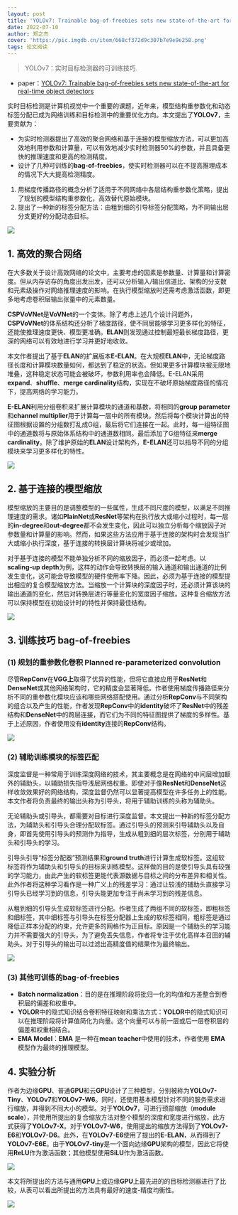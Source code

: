 ```yaml
---
layout: post
title: 'YOLOv7: Trainable bag-of-freebies sets new state-of-the-art for real-time object detectors'
date: 2022-07-10
author: 郑之杰
cover: 'https://pic.imgdb.cn/item/668cf372d9c307b7e9e9e258.png'
tags: 论文阅读
---
```


> YOLOv7：实时目标检测器的可训练技巧.

- paper：[YOLOv7: Trainable bag-of-freebies sets new state-of-the-art for real-time object detectors](https://arxiv.org/abs/2207.02696)

实时目标检测是计算机视觉中一个重要的课题，近年来，模型结构重参数化和动态标签分配已成为网络训练和目标检测中的重要优化方向。本文提出了**YOLOv7**，主要贡献为：
- 为实时检测器提出了高效的聚合网络和基于连接的模型缩放方法，可以更加高效地利用参数和计算量，可以有效地减少实时检测器50\%的参数，并且具备更快的推理速度和更高的检测精度。
- 设计了几种可训练的**bag-of-freebies**，使实时检测器可以在不提高推理成本的情况下大大提高检测精度。
1. 用梯度传播路径的概念分析了适用于不同网络中各层结构重参数化策略，提出了规划的模型结构重参数化，高效替代原始模块。
2. 提出了一种新的标签分配方法：由粗到细的引导标签分配策略，为不同输出层分支更好的分配动态目标。


![](https://pic.imgdb.cn/item/668cf539d9c307b7e9ef0fd0.png)

## 1. 高效的聚合网络

在大多数关于设计高效网络的论文中，主要考虑的因素是参数量、计算量和计算密度。但从内存访存的角度出发出发，还可以分析输入/输出信道比、架构的分支数和元素级操作对网络推理速度的影响。在执行模型缩放时还需考虑激活函数，即更多地考虑卷积层输出张量中的元素数量。

**CSPVoVNet**是**VoVNet**的一个变体。除了考虑上述几个设计问题外，**CSPVoVNet**的体系结构还分析了梯度路径，使不同层能够学习更多样化的特征，还能使推理速度更快、模型更准确。**ELAN**则发现通过控制最短最长梯度路径，更深的网络可以有效地进行学习并更好地收敛。

本文作者提出了基于**ELAN**的扩展版本**E-ELAN**。在大规模**ELAN**中，无论梯度路径长度和计算模块数量如何，都达到了稳定的状态。但如果更多计算模块被无限地堆叠，这种稳定状态可能会被破坏，参数利用率也会降低。E-ELAN采用**expand**、**shuffle**、**merge cardinality**结构，实现在不破坏原始梯度路径的情况下，提高网络的学习能力。

**E-ELAN**利用分组卷积来扩展计算模块的通道和基数，将相同的**group parameter**和**channel multiplier**用于计算每一层中的所有模块。然后将每个模块计算出的特征图根据设置的分组数打乱成G组，最后将它们连接在一起。此时，每一组特征图中的通道数将与原始体系结构中的通道数相同。最后添加了G组特征来**merge cardinality**。除了维护原始的**ELAN**设计架构外，**E-ELAN**还可以指导不同的分组模块来学习更多样化的特性。

![](https://pic.imgdb.cn/item/668cf81dd9c307b7e9f76235.png)

## 2. 基于连接的模型缩放

模型缩放的主要目的是调整模型的一些属性，生成不同尺度的模型，以满足不同推理速度的需求。诸如**PlainNet**或**ResNet**等架构在执行放大或缩小过程时，每一层的**in-degree**和**out-degree**都不会发生变化，因此可以独立分析每个缩放因子对参数量和计算量的影响。然而，如果这些方法应用于基于连接的架构时会发现当扩大或缩小执行深度，基于连接的转换层计算块将减少或增加。

对于基于连接的模型不能单独分析不同的缩放因子，而必须一起考虑。以**scaling-up depth**为例，这样的动作会导致转换层的输入通道和输出通道的比例发生变化，这可能会导致模型的硬件使用率下降。因此，必须为基于连接的模型提出相应的复合模型缩放方法。当缩放一个计算块的深度因子时，还必须计算该块的输出通道的变化，然后对转换层进行等量变化的宽度因子缩放。这种复合缩放方法可以保持模型在初始设计时的特性并保持最佳结构。

![](https://pic.imgdb.cn/item/668cf957d9c307b7e9faee0e.png)

## 3. 训练技巧 bag-of-freebies

### (1) 规划的重参数化卷积 Planned re-parameterized convolution

尽管**RepConv**在**VGG上**取得了优异的性能，但将它直接应用于**ResNet**和**DenseNet**或其他网络架构时，它的精度会显著降低。作者使用梯度传播路径来分析不同的重参数化模块应该和哪些网络搭配使用。通过分析**RepConv**与不同架构的组合以及产生的性能，作者发现**RepConv**中的**identity**破坏了**ResNet**中的残差结构和**DenseNet**中的跨层连接，而它们为不同的特征图提供了梯度的多样性。基于上述原因，作者使用没有**identity**连接的**RepConv**结构。

![](https://pic.imgdb.cn/item/668cfbb5d9c307b7e901acb1.png)

### (2) 辅助训练模块的标签匹配

深度监督是一种常用于训练深度网络的技术，其主要概念是在网络的中间层增加额外的辅助头，以辅助损失指导浅层网络权重。即使对于像**ResNet**和**DenseNet**这样收敛效果好的网络结构，深度监督仍然可以显著提高模型在许多任务上的性能。本文作者将负责最终的输出头称为引导头，将用于辅助训练的头称为辅助头。

无论辅助头或引导头，都需要对目标进行深度监督。本文提出一种新的标签分配方法，为辅助头和引导头合理分配软标签。通过引导头的预测来引导辅助头以及自身，即首先使用引导头的预测作为指导，生成从粗到细的层次标签，分别用于辅助头和引导头的学习。

引导头引导“标签分配器”预测结果和**ground truth**进行计算生成软标签。这组软标签将作为辅助头和引导头的目标来训练模型。这样做的目的是使引导头具有较强的学习能力，由此产生的软标签更能代表源数据与目标之间的分布差异和相关性。此外作者将这种学习看作是一种广义上的残差学习：通过让较浅的辅助头直接学习引导头已经学习到的信息，引导头能更加专注于尚未学习到的残差信息。

从粗到细的引导头生成软标签进行分配。作者生成了两组不同的软标签，即粗标签和细标签，其中细标签与引导头在标签分配器上生成的软标签相同，粗标签是通过降低正样本分配的约束，允许更多的网格作为正目标。原因是一个辅助头的学习能力并不需要强大的引导头，为了避免丢失信息，作者将专注于优化高样本召回的辅助头。对于引导头的输出可以过滤出高精度值的结果作为最终输出。

![](https://pic.imgdb.cn/item/668cfdc1d9c307b7e9072907.png)

### (3) 其他可训练的bag-of-freebies
- **Batch normalization**：目的是在推理阶段将批归一化的均值和方差整合到卷积层的偏差和权重中。
- **YOLOR**中的隐式知识结合卷积特征映射和乘法方式：**YOLOR**中的隐式知识可以在推理阶段将计算值简化为向量。这个向量可以与前一层或后一层卷积层的偏差和权重相结合。
- **EMA Model**：**EMA** 是一种在**mean teacher**中使用的技术，作者使用 **EMA** 模型作为最终的推理模型。

## 4. 实验分析

作者为边缘**GPU**、普通**GPU**和云**GPU**设计了三种模型，分别被称为**YOLOv7-Tiny**、**YOLOv7**和**YOLOv7-W6**。同时，还使用基本模型针对不同的服务需求进行缩放，并得到不同大小的模型。对于**YOLOv7**，可进行颈部缩放（**module scale**），并使用所提出的复合缩放方法对整个模型的深度和宽度进行缩放，此方式获得了**YOLOv7-X**。对于**YOLOv7-W6**，使用提出的缩放方法得到了**YOLOv7-E6**和**YOLOv7-D6**。此外，在**YOLOv7-E6**使用了提出的**E-ELAN**，从而得到了**YOLOv7-E6E**。由于**YOLOv7-tiny**是一个面向边缘**GPU**架构的模型，因此它将使用**ReLU**作为激活函数；其他模型使用**SiLU**作为激活函数。

![](https://pic.imgdb.cn/item/668cff0ed9c307b7e90a80b9.png)

本文将所提出的方法与通用**GPU**上或边缘**GPU**上最先进的的目标检测器进行了比较，从表可以看出所提出的方法具有最好的速度-精度均衡性。

![](https://pic.imgdb.cn/item/668cff5ed9c307b7e90b4659.png)